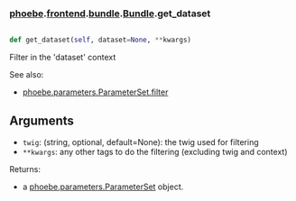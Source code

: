 ### [phoebe](phoebe.md).[frontend](phoebe.frontend.md).[bundle](phoebe.frontend.bundle.md).[Bundle](phoebe.frontend.bundle.Bundle.md).get_dataset

```py

def get_dataset(self, dataset=None, **kwargs)

```



Filter in the 'dataset' context

See also:
* [phoebe.parameters.ParameterSet.filter](phoebe.parameters.ParameterSet.filter.md)

Arguments
----------
* `twig`: (string, optional, default=None): the twig used for filtering
* `**kwargs`: any other tags to do the filtering (excluding twig and context)

Returns:
* a [phoebe.parameters.ParameterSet](phoebe.parameters.ParameterSet.md) object.

